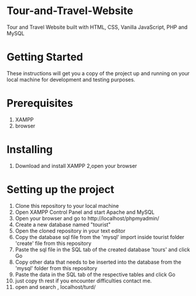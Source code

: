 # Tour-and-Travel-Website
Tour and Travel Website built with HTML, CSS, Vanilla JavaScript, PHP and MySQL

# Getting Started

These instructions will get you a copy of the project up and running on your local machine for development and testing purposes.

# Prerequisites

1. XAMPP
2. browser

# Installing

1. Download and install XAMPP
2,open your browser

# Setting up the project

1. Clone this repository to your local machine
2. Open XAMPP Control Panel and start Apache and MySQL
3. Open your browser and go to http://localhost/phpmyadmin/
4. Create a new database named "tourist"
5. Open the cloned repository in your text editor
6. Copy the database sql file from the 'mysql' import inside tourist  folder 'create' file from this repository
7. Paste the sql file in the SQL tab of the created database 'tours' and click Go
8. Copy other data that needs to be inserted into the database from the 'mysql' folder from this repository
9. Paste the data in the SQL tab of the respective tables and click Go
10. just copy th rest if you encounter difficulties contact me. 
12. open and search , localhost/turd/






